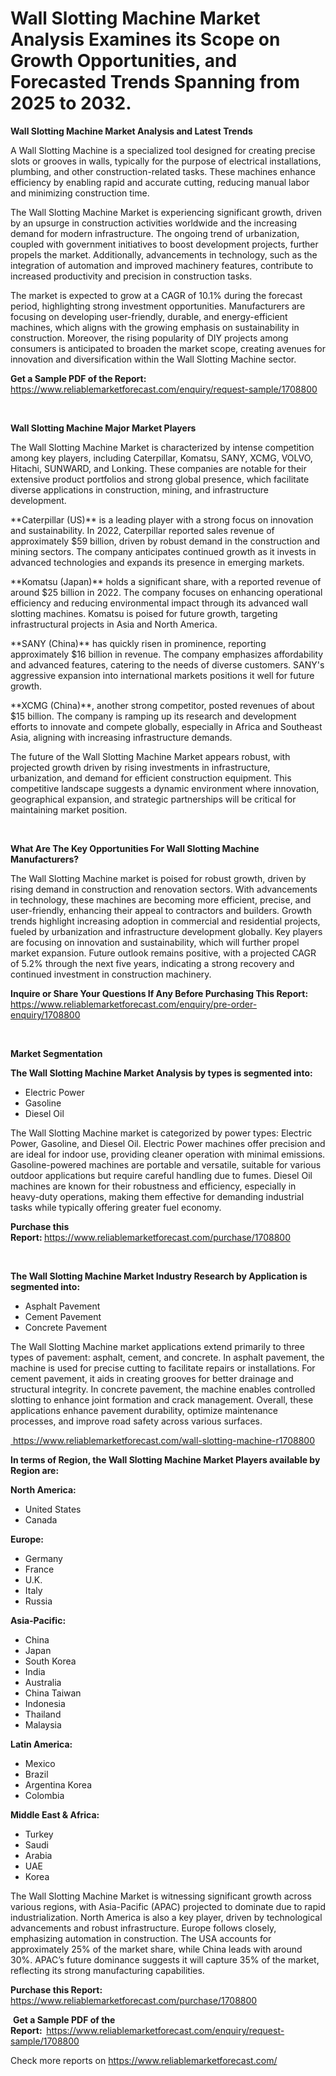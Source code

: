 <p><h1>Wall Slotting Machine Market Analysis Examines its Scope on Growth Opportunities, and Forecasted Trends Spanning from 2025 to 2032.</h1></p><p><strong>Wall Slotting Machine Market Analysis and Latest Trends</strong></p>
<p><p>A Wall Slotting Machine is a specialized tool designed for creating precise slots or grooves in walls, typically for the purpose of electrical installations, plumbing, and other construction-related tasks. These machines enhance efficiency by enabling rapid and accurate cutting, reducing manual labor and minimizing construction time.</p><p>The Wall Slotting Machine Market is experiencing significant growth, driven by an upsurge in construction activities worldwide and the increasing demand for modern infrastructure. The ongoing trend of urbanization, coupled with government initiatives to boost development projects, further propels the market. Additionally, advancements in technology, such as the integration of automation and improved machinery features, contribute to increased productivity and precision in construction tasks.</p><p>The market is expected to grow at a CAGR of 10.1% during the forecast period, highlighting strong investment opportunities. Manufacturers are focusing on developing user-friendly, durable, and energy-efficient machines, which aligns with the growing emphasis on sustainability in construction. Moreover, the rising popularity of DIY projects among consumers is anticipated to broaden the market scope, creating avenues for innovation and diversification within the Wall Slotting Machine sector.</p></p>
<p><strong>Get a Sample PDF of the Report:&nbsp;</strong> <a href="https://www.reliablemarketforecast.com/enquiry/request-sample/1708800?utm_campaign=1893&utm_medium=2&utm_source=Github&utm_content=ia&utm_term=10012025&utm_id=wall-slotting-machine">https://www.reliablemarketforecast.com/enquiry/request-sample/1708800</a></p>
<p>&nbsp;</p>
<p><strong>Wall Slotting Machine Major Market Players</strong></p>
<p><p>The Wall Slotting Machine Market is characterized by intense competition among key players, including Caterpillar, Komatsu, SANY, XCMG, VOLVO, Hitachi, SUNWARD, and Lonking. These companies are notable for their extensive product portfolios and strong global presence, which facilitate diverse applications in construction, mining, and infrastructure development.</p><p>**Caterpillar (US)** is a leading player with a strong focus on innovation and sustainability. In 2022, Caterpillar reported sales revenue of approximately $59 billion, driven by robust demand in the construction and mining sectors. The company anticipates continued growth as it invests in advanced technologies and expands its presence in emerging markets.</p><p>**Komatsu (Japan)** holds a significant share, with a reported revenue of around $25 billion in 2022. The company focuses on enhancing operational efficiency and reducing environmental impact through its advanced wall slotting machines. Komatsu is poised for future growth, targeting infrastructural projects in Asia and North America.</p><p>**SANY (China)** has quickly risen in prominence, reporting approximately $16 billion in revenue. The company emphasizes affordability and advanced features, catering to the needs of diverse customers. SANY's aggressive expansion into international markets positions it well for future growth.</p><p>**XCMG (China)**, another strong competitor, posted revenues of about $15 billion. The company is ramping up its research and development efforts to innovate and compete globally, especially in Africa and Southeast Asia, aligning with increasing infrastructure demands.</p><p>The future of the Wall Slotting Machine Market appears robust, with projected growth driven by rising investments in infrastructure, urbanization, and demand for efficient construction equipment. This competitive landscape suggests a dynamic environment where innovation, geographical expansion, and strategic partnerships will be critical for maintaining market position.</p></p>
<p>&nbsp;</p>
<p><strong>What Are The Key Opportunities For Wall Slotting Machine Manufacturers?</strong></p>
<p><p>The Wall Slotting Machine market is poised for robust growth, driven by rising demand in construction and renovation sectors. With advancements in technology, these machines are becoming more efficient, precise, and user-friendly, enhancing their appeal to contractors and builders. Growth trends highlight increasing adoption in commercial and residential projects, fueled by urbanization and infrastructure development globally. Key players are focusing on innovation and sustainability, which will further propel market expansion. Future outlook remains positive, with a projected CAGR of 5.2% through the next five years, indicating a strong recovery and continued investment in construction machinery.</p></p>
<p><strong>Inquire or Share Your Questions If Any Before Purchasing This Report:</strong> <a href="https://www.reliablemarketforecast.com/enquiry/pre-order-enquiry/1708800?utm_campaign=1893&utm_medium=2&utm_source=Github&utm_content=ia&utm_term=10012025&utm_id=wall-slotting-machine">https://www.reliablemarketforecast.com/enquiry/pre-order-enquiry/1708800</a></p>
<p>&nbsp;</p>
<p><strong>Market Segmentation</strong></p>
<p><strong>The Wall Slotting Machine Market Analysis by types is segmented into:</strong></p>
<p><ul><li>Electric Power</li><li>Gasoline</li><li>Diesel Oil</li></ul></p>
<p><p>The Wall Slotting Machine market is categorized by power types: Electric Power, Gasoline, and Diesel Oil. Electric Power machines offer precision and are ideal for indoor use, providing cleaner operation with minimal emissions. Gasoline-powered machines are portable and versatile, suitable for various outdoor applications but require careful handling due to fumes. Diesel Oil machines are known for their robustness and efficiency, especially in heavy-duty operations, making them effective for demanding industrial tasks while typically offering greater fuel economy.</p></p>
<p><strong>Purchase this Report:&nbsp;</strong><a href="https://www.reliablemarketforecast.com/purchase/1708800?utm_campaign=1893&utm_medium=2&utm_source=Github&utm_content=ia&utm_term=10012025&utm_id=wall-slotting-machine">https://www.reliablemarketforecast.com/purchase/1708800</a></p>
<p>&nbsp;</p>
<p><strong>The Wall Slotting Machine Market Industry Research by Application is segmented into:</strong></p>
<p><ul><li>Asphalt Pavement</li><li>Cement Pavement</li><li>Concrete Pavement</li></ul></p>
<p><p>The Wall Slotting Machine market applications extend primarily to three types of pavement: asphalt, cement, and concrete. In asphalt pavement, the machine is used for precise cutting to facilitate repairs or installations. For cement pavement, it aids in creating grooves for better drainage and structural integrity. In concrete pavement, the machine enables controlled slotting to enhance joint formation and crack management. Overall, these applications enhance pavement durability, optimize maintenance processes, and improve road safety across various surfaces.</p></p>
<p><a href="https://www.reliablemarketforecast.com/wall-slotting-machine-r1708800?utm_campaign=1893&utm_medium=2&utm_source=Github&utm_content=ia&utm_term=10012025&utm_id=wall-slotting-machine">&nbsp;https://www.reliablemarketforecast.com/wall-slotting-machine-r1708800</a></p>
<p><strong>In terms of Region, the Wall Slotting Machine Market Players available by Region are:</strong></p>
<p>
    <p> <strong> North America: </strong>
        <ul>
            <li>United States</li>
            <li>Canada</li>
        </ul>
        </p> 
    <p> <strong> Europe: </strong>
        <ul>
            <li>Germany</li>
            <li>France</li>
            <li>U.K.</li>
            <li>Italy</li>
            <li>Russia</li>
        </ul>
        </p> 
    <p> <strong> Asia-Pacific: </strong>
        <ul>
            <li>China</li>
            <li>Japan</li>
            <li>South Korea</li>
            <li>India</li>
            <li>Australia</li>
            <li>China Taiwan</li>
            <li>Indonesia</li>
            <li>Thailand</li>
            <li>Malaysia</li>
        </ul>
        </p> 
    <p> <strong> Latin America: </strong>
        <ul>
            <li>Mexico</li>
            <li>Brazil</li>
            <li>Argentina Korea</li>
            <li>Colombia</li>
        </ul>
        </p> 
    <p> <strong> Middle East & Africa: </strong>
        <ul>
            <li>Turkey</li>
            <li>Saudi</li>
            <li>Arabia</li>
            <li>UAE</li>
            <li>Korea</li>
        </ul>
    </p>
    </p>
<p><p>The Wall Slotting Machine Market is witnessing significant growth across various regions, with Asia-Pacific (APAC) projected to dominate due to rapid industrialization. North America is also a key player, driven by technological advancements and robust infrastructure. Europe follows closely, emphasizing automation in construction. The USA accounts for approximately 25% of the market share, while China leads with around 30%. APAC’s future dominance suggests it will capture 35% of the market, reflecting its strong manufacturing capabilities.</p></p>
<p><strong>Purchase this Report: </strong><a href="https://www.reliablemarketforecast.com/purchase/1708800?utm_campaign=1893&utm_medium=2&utm_source=Github&utm_content=ia&utm_term=10012025&utm_id=wall-slotting-machine">https://www.reliablemarketforecast.com/purchase/1708800</a></p>
<p>&nbsp;<strong>Get a Sample PDF of the Report:&nbsp;&nbsp;</strong><a href="https://www.reliablemarketforecast.com/enquiry/request-sample/1708800?utm_campaign=1893&utm_medium=2&utm_source=Github&utm_content=ia&utm_term=10012025&utm_id=wall-slotting-machine">https://www.reliablemarketforecast.com/enquiry/request-sample/1708800</a></p>
<p><strong></strong></p>
<p>Check more reports on <a href="https://www.reliablemarketforecast.com/?utm_campaign=1893&utm_medium=2&utm_source=Github&utm_content=ia&utm_term=10012025&utm_id=wall-slotting-machine">https://www.reliablemarketforecast.com/</a></p>